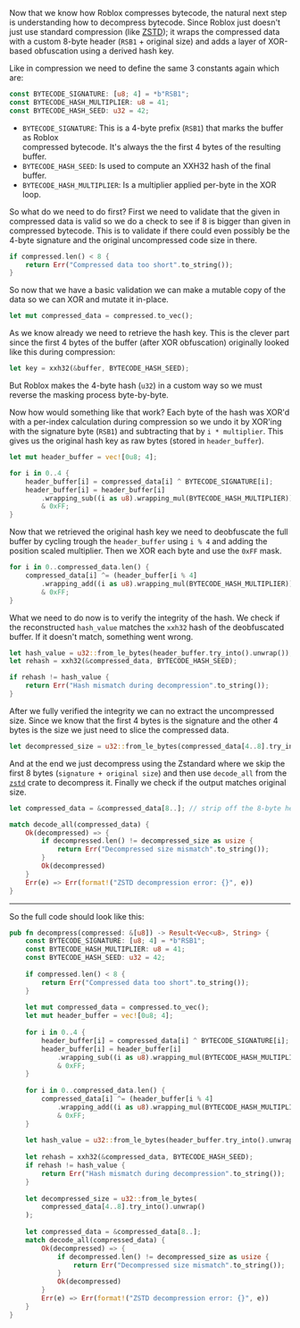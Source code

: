 Now that we know how Roblox compresses bytecode, the natural next step is understanding how to decompress bytecode. Since Roblox just doesn't just use standard compression (like [ZSTD](https://en.wikipedia.org/wiki/Zstd)); it wraps the compressed data with a custom 8-byte header (`RSB1` + original size) and adds a layer of XOR-based obfuscation using a derived hash key.

Like in compression we need to define the same 3 constants again which are:

```rust
const BYTECODE_SIGNATURE: [u8; 4] = *b"RSB1";
const BYTECODE_HASH_MULTIPLIER: u8 = 41;
const BYTECODE_HASH_SEED: u32 = 42;
```

-  `BYTECODE_SIGNATURE`: This is a 4-byte prefix (`RSB1`) that marks the buffer as Roblox  
   compressed bytecode. It's always the the first 4 bytes of the resulting buffer.
-  `BYTECODE_HASH_SEED`: Is used to compute an XXH32 hash of the final buffer.
-  `BYTECODE_HASH_MULTIPLIER`: Is a multiplier applied per-byte in the XOR loop. 

So what do we need to do first? First we need to validate that the given in compressed data is valid so we do a check to see if 8 is bigger than given in compressed bytecode. This is to validate if there could even possibly be the 4-byte signature and the original uncompressed code size in there.

```rust
if compressed.len() < 8 {
    return Err("Compressed data too short".to_string());
}
```

So now that we have a basic validation we can make a mutable copy of the data so we can XOR and mutate it in-place.

```rust
let mut compressed_data = compressed.to_vec();
```

As we know already we need to retrieve the hash key. This is the clever part since the first 4 bytes of the buffer (after XOR obfuscation) originally looked like this during compression:

```rust
let key = xxh32(&buffer, BYTECODE_HASH_SEED);
```

But Roblox makes the 4-byte hash (`u32`) in a custom way so we must reverse the masking process byte-by-byte.

Now how would something like that work? Each byte of the hash was XOR'd with a per-index calculation during compression so we undo it by XOR'ing with the signature byte (`RSB1`) and subtracting that by `i * multiplier`. This gives us the original hash key as raw bytes (stored in `header_buffer`).

```rust
let mut header_buffer = vec![0u8; 4];

for i in 0..4 {
    header_buffer[i] = compressed_data[i] ^ BYTECODE_SIGNATURE[i];
    header_buffer[i] = header_buffer[i]
        .wrapping_sub((i as u8).wrapping_mul(BYTECODE_HASH_MULTIPLIER))
        & 0xFF;
}
```

Now that we retrieved the original hash key we need to deobfuscate the full buffer by cycling trough the `header_buffer` using `i % 4` and adding the position scaled multiplier. Then we XOR each byte and use the `0xFF` mask.

```rust
for i in 0..compressed_data.len() {
    compressed_data[i] ^= (header_buffer[i % 4]
        .wrapping_add((i as u8).wrapping_mul(BYTECODE_HASH_MULTIPLIER)))
        & 0xFF;
}

```

What we need to do now is to verify the integrity of the hash. We check if the reconstructed `hash_value` matches the `xxh32` hash of the deobfuscated buffer. If it doesn't match, something went wrong.

```rust
let hash_value = u32::from_le_bytes(header_buffer.try_into().unwrap());
let rehash = xxh32(&compressed_data, BYTECODE_HASH_SEED);

if rehash != hash_value {
    return Err("Hash mismatch during decompression".to_string());
}
```

After we fully verified the integrity we can no extract the uncompressed size. Since we know that the first 4 bytes is the signature and the other 4 bytes is the size we just need to slice the compressed data.

```rust
let decompressed_size = u32::from_le_bytes(compressed_data[4..8].try_into().unwrap());
```

And at the end we just decompress using the Zstandard where we skip the first 8 bytes (`signature + original size`) and then use `decode_all` from the [`zstd`](https://crates.io/crates/zstd) crate to decompress it.
Finally we check if the output matches original size.

```rust
let compressed_data = &compressed_data[8..]; // strip off the 8-byte header

match decode_all(compressed_data) {
    Ok(decompressed) => {
        if decompressed.len() != decompressed_size as usize {
            return Err("Decompressed size mismatch".to_string());
        }
        Ok(decompressed)
    }
    Err(e) => Err(format!("ZSTD decompression error: {}", e))
}
```


------------------

So the full code should look like this:
```rust
pub fn decompress(compressed: &[u8]) -> Result<Vec<u8>, String> {  
    const BYTECODE_SIGNATURE: [u8; 4] = *b"RSB1";  
    const BYTECODE_HASH_MULTIPLIER: u8 = 41;  
    const BYTECODE_HASH_SEED: u32 = 42;  
  
    if compressed.len() < 8 {  
        return Err("Compressed data too short".to_string());  
    }  
  
    let mut compressed_data = compressed.to_vec();  
    let mut header_buffer = vec![0u8; 4];  
  
    for i in 0..4 {  
        header_buffer[i] = compressed_data[i] ^ BYTECODE_SIGNATURE[i];  
        header_buffer[i] = header_buffer[i]  
            .wrapping_sub((i as u8).wrapping_mul(BYTECODE_HASH_MULTIPLIER))  
            & 0xFF;  
    }  
  
    for i in 0..compressed_data.len() {  
        compressed_data[i] ^= (header_buffer[i % 4]  
            .wrapping_add((i as u8).wrapping_mul(BYTECODE_HASH_MULTIPLIER)))  
            & 0xFF;  
    }  
  
    let hash_value = u32::from_le_bytes(header_buffer.try_into().unwrap());  
  
    let rehash = xxh32(&compressed_data, BYTECODE_HASH_SEED);  
    if rehash != hash_value {  
        return Err("Hash mismatch during decompression".to_string());  
    }  
  
    let decompressed_size = u32::from_le_bytes(  
        compressed_data[4..8].try_into().unwrap()  
    );  
  
    let compressed_data = &compressed_data[8..];  
    match decode_all(compressed_data) {  
        Ok(decompressed) => {  
            if decompressed.len() != decompressed_size as usize {  
                return Err("Decompressed size mismatch".to_string());  
            }  
            Ok(decompressed)  
        }  
        Err(e) => Err(format!("ZSTD decompression error: {}", e))  
    }  
}
```
